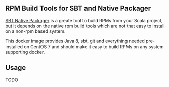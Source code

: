 ## RPM Build Tools for SBT and Native Packager

[SBT Native Packager](http://www.scala-sbt.org/sbt-native-packager/formats/rpm.html)
is a greate tool to build RPMs from your Scala project, but it
depends on the native rpm build tools which are not that easy
to install on a non-rpm based system.

This docker image provides Java 8, sbt, git and everything
needed pre-installed on CentOS 7 and should make it easy to build
RPMs on any system supporting docker.

## Usage

TODO
